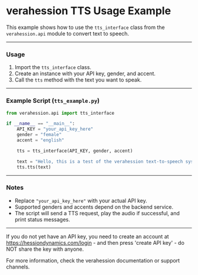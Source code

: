 # verahession TTS Usage Example

This example shows how to use the `tts_interface` class from the `verahession.api` module to convert text to speech.

---

### Usage

1. Import the `tts_interface` class.
2. Create an instance with your API key, gender, and accent.
3. Call the `tts` method with the text you want to speak.

---

### Example Script (`tts_example.py`)

```python
from verahession.api import tts_interface

if __name__ == "__main__":
    API_KEY = "your_api_key_here"
    gender = "female"
    accent = "english"

    tts = tts_interface(API_KEY, gender, accent)

    text = "Hello, this is a test of the verahession text-to-speech system."
    tts.tts(text)
```

---

### Notes

- Replace `"your_api_key_here"` with your actual API key.
- Supported genders and accents depend on the backend service.
- The script will send a TTS request, play the audio if successful, and print status messages.

---
If you do not yet have an API key, you need to create an account at https://hessiondynamics.com/login - and then press 'create API key' - do NOT share the key with anyone.

For more information, check the verahession documentation or support channels.
